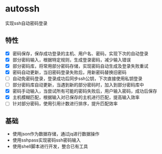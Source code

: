 # autossh
实现ssh自动密码登录

## 特性
- [x] 密码保存，保存成功登录的主机、用户名、密码，实现下次的自动登录
- [x] 部分密码输入，根据特定规则，生成登录密码，减少输入错误
- [x] 部分密码库，将常用部分密码存储，实现密码自动生成及登录失败重试
- [x] 密码自动更新，当旧密码登录失败后，用新密码替换旧密码
- [ ] 自动免密码登录，登录成功后同步ssh公钥，下次直接使用私钥登录
- [ ] 部分密码库自动更新，当遇到新的部分密码时，加入到部分密码库中
- [x] 密码手动输入，当尝试所有可能的密码失败后，用户输入密码，成功后保存
- [x] 主机模糊匹配，根据输入对已保存的主机进行匹配，提高输入效率
- [ ] 针对部分密码，使用引用计数进行排序，提升匹配效率

## 基础
- 使用json作为数据存储，通过jq进行数据操作
- 使用sshpass实现密码ssh密码输入
- 使用shell脚本进行开发，整合已有工具
